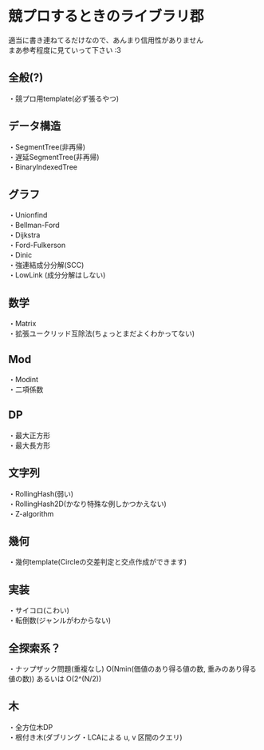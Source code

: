 # 競プロするときのライブラリ郡

適当に書き連ねてるだけなので、あんまり信用性がありません  
まあ参考程度に見ていって下さい :3  

## 全般(?)
・競プロ用template(必ず張るやつ)

## データ構造
・SegmentTree(非再帰)  
・遅延SegmentTree(非再帰)  
・BinaryIndexedTree  
## グラフ
・Unionfind  
・Bellman-Ford  
・Dijkstra  
・Ford-Fulkerson  
・Dinic  
・強連結成分分解(SCC)  
・LowLink (成分分解はしない)
## 数学
・Matrix  
・拡張ユークリッド互除法(ちょっとまだよくわかってない)
## Mod
・Modint  
・二項係数  
## DP
・最大正方形  
・最大長方形  
## 文字列
・RollingHash(弱い)  
・RollingHash2D(かなり特殊な例しかつかえない)  
・Z-algorithm
## 幾何
・幾何template(Circleの交差判定と交点作成ができます)  
## 実装
・サイコロ(こわい)  
・転倒数(ジャンルがわからない)  
## 全探索系？
・ナップザック問題(重複なし) O(Nmin(価値のあり得る値の数, 重みのあり得る値の数)) あるいは O(2^(N/2)) 
## 木
・全方位木DP   
・根付き木(ダブリング・LCAによる u, v 区間のクエリ)

